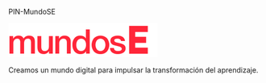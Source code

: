 PIN-MundoSE

![](./assets/logo.svg)

Creamos un mundo digital para impulsar la transformación del aprendizaje.